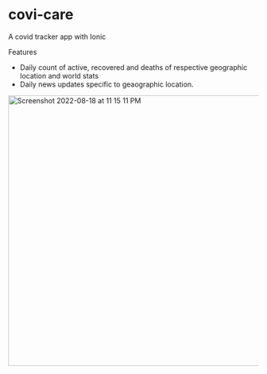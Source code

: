 # covi-care
A covid tracker app with Ionic

Features
- Daily count of active, recovered and deaths of respective geographic location and world stats
- Daily news updates specific to geaographic location.

<img width="545" alt="Screenshot 2022-08-18 at 11 15 11 PM" src="https://user-images.githubusercontent.com/33955605/185460807-1c57a8b1-886f-4a4d-917f-e7b244fc4787.png">
